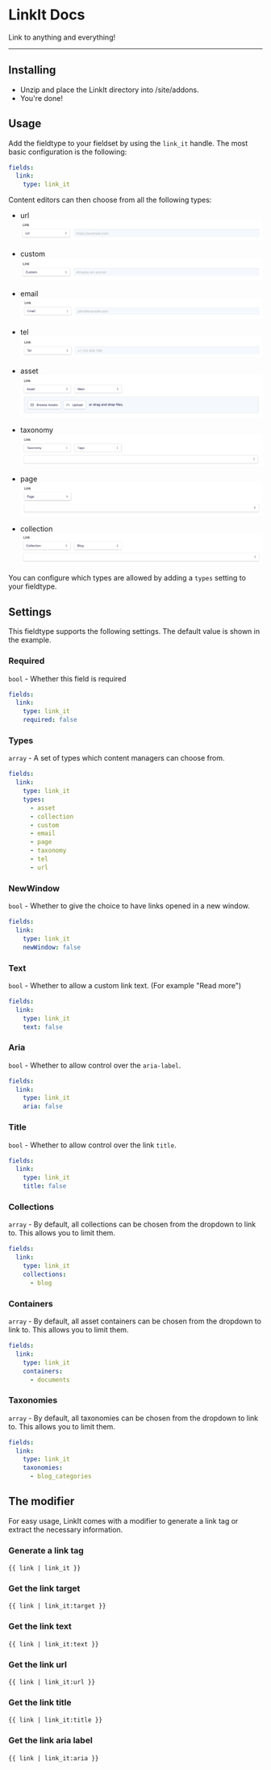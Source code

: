 # LinkIt Docs

Link to anything and everything!

---

## Installing

- Unzip and place the LinkIt directory into /site/addons.
- You're done!

## Usage

Add the fieldtype to your fieldset by using the `link_it` handle. The most basic configuration is the following:

```yaml
fields:
  link:
    type: link_it
```

Content editors can then choose from all the following types:
- url
![url](https://github.com/Rias500/statamic-linkit/raw/master/resources/assets/img/url.png)

- custom
![custom](https://github.com/Rias500/statamic-linkit/raw/master/resources/assets/img/custom.png)

- email
![email](https://github.com/Rias500/statamic-linkit/raw/master/resources/assets/img/email.png)

- tel
![tel](https://github.com/Rias500/statamic-linkit/raw/master/resources/assets/img/tel.png)

- asset
![asset](https://github.com/Rias500/statamic-linkit/raw/master/resources/assets/img/asset.png)

- taxonomy
![taxonomy](https://github.com/Rias500/statamic-linkit/raw/master/resources/assets/img/taxonomy.png)

- page
![page](https://github.com/Rias500/statamic-linkit/raw/master/resources/assets/img/page.png)

- collection
![collection](https://github.com/Rias500/statamic-linkit/raw/master/resources/assets/img/collection.png)


You can configure which types are allowed by adding a `types` setting to your fieldtype.

## Settings
This fieldtype supports the following settings. The default value is shown in the example.

### Required
`bool` - Whether this field is required

```yaml
fields:
  link:
    type: link_it
    required: false
```

### Types
`array` - A set of types which content managers can choose from.

```yaml
fields:
  link:
    type: link_it
    types:
      - asset
      - collection
      - custom
      - email
      - page
      - taxonomy
      - tel
      - url
```

### NewWindow
`bool` - Whether to give the choice to have links opened in a new window.

```yaml
fields:
  link:
    type: link_it
    newWindow: false
```

### Text
`bool` - Whether to allow a custom link text. (For example "Read more")

```yaml
fields:
  link:
    type: link_it
    text: false
```

### Aria
`bool` - Whether to allow control over the `aria-label`.

```yaml
fields:
  link:
    type: link_it
    aria: false
```

### Title
`bool` - Whether to allow control over the link `title`.

```yaml
fields:
  link:
    type: link_it
    title: false
```

### Collections
`array` - By default, all collections can be chosen from the dropdown to link to. This allows you to limit them.

```yaml
fields:
  link:
    type: link_it
    collections:
      - blog
```

### Containers
`array` - By default, all asset containers can be chosen from the dropdown to link to. This allows you to limit them.

```yaml
fields:
  link:
    type: link_it
    containers:
      - documents
```

### Taxonomies
`array` - By default, all taxonomies can be chosen from the dropdown to link to. This allows you to limit them.

```yaml
fields:
  link:
    type: link_it
    taxonomies:
      - blog_categories
```

## The modifier

For easy usage, LinkIt comes with a modifier to generate a link tag or extract the necessary information.

### Generate a link tag
```
{{ link | link_it }}
```

### Get the link target
```
{{ link | link_it:target }}
```

### Get the link text
```
{{ link | link_it:text }}
```

### Get the link url
```
{{ link | link_it:url }}
```

### Get the link title
```
{{ link | link_it:title }}
```

### Get the link aria label
```
{{ link | link_it:aria }}
```